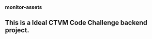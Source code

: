 ### monitor-assets

This is a Ideal CTVM Code Challenge backend project.
------------------------------------------------------------------------------
